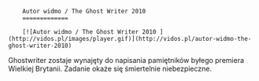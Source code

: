 
        Autor widmo / The Ghost Writer 2010 
        =============
        
        [![Autor widmo / The Ghost Writer 2010 ](http://vidos.pl/images/player.gif)](http://vidos.pl/autor-widmo-the-ghost-writer-2010)
        
        
 Ghostwriter zostaje wynajęty do napisania pamiętników byłego premiera Wielkiej Brytanii. Zadanie okaże się śmiertelnie niebezpieczne.
    